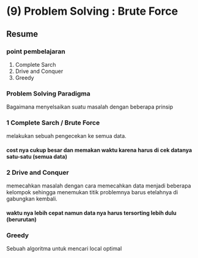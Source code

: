 # (9) Problem Solving : Brute Force

## Resume

### point pembelajaran

1. Complete Sarch
2. Drive and Conquer
3. Greedy

### Problem Solving Paradigma

Bagaimana menyelsaikan suatu masalah dengan beberapa prinsip

### 1 Complete Sarch / Brute Force

melakukan sebuah pengecekan ke semua data.

#### cost nya cukup besar dan memakan waktu karena harus di cek datanya satu-satu (semua data)

### 2 Drive and Conquer

memecahkan masalah dengan cara memecahkan data menjadi beberapa kelompok sehingga menemukan titik problemnya barus etelahnya di gabungkan kembali.

#### waktu nya lebih cepat namun data nya harus tersorting lebih dulu (berurutan)

### Greedy

Sebuah algoritma untuk mencari local optimal
